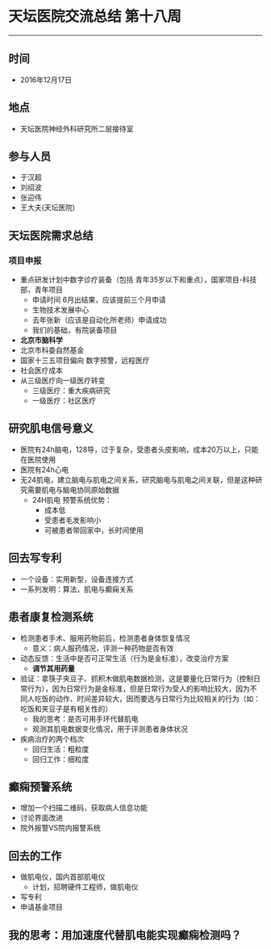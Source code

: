 

# 天坛医院交流总结 第十八周 #

----------
## 时间 ##
- 2016年12月17日
## 地点 ##
- 天坛医院神经外科研究所二层接待室
## 参与人员 ##
- 于汉超
- 刘绍波
- 张迎伟
- 王大夫(天坛医院)
## 天坛医院需求总结 ##
### 项目申报 ###
- 重点研发计划中数字诊疗装备（包括 青年35岁以下和重点），国家项目-科技部，青年项目
	- 申请时间 6月出结果，应该提前三个月申请
	- 生物技术发展中心
	- 去年张新（应该是自动化所老师）申请成功
	- 我们的基础，有院装备项目
- **北京市脑科学** 
- 北京市科委自然基金
- 国家十三五项目偏向 数字预警，远程医疗
- 社会医疗成本
- 从三级医疗向一级医疗转变
	- 三级医疗：重大疾病研究
	- 一级医疗：社区医疗
## 研究肌电信号意义 ##
- 医院有24h脑电，128导，过于复杂，受患者头皮影响，成本20万以上，只能在医院使用
- 医院有24h心电
- 无24肌电，建立脑电与肌电之间关系，研究脑电与肌电之间关联，但是这种研究需要肌电与脑电协同原始数据
	- 24H肌电 预警系统优势：
		- 成本低
		- 受患者毛发影响小
		- 可被患者带回家中，长时间使用
## 回去写专利 ##
- 一个设备：实用新型，设备连接方式
- 一系列发明：算法，肌电与癫痫关系
## 患者康复检测系统 ##
- 检测患者手术、服用药物前后，检测患者身体恢复情况
	- 意义：病人服药情况，评测一种药物是否有效
- 动态反馈：生活中是否可正常生活（行为是金标准），改变治疗方案
	- **调节其用药量**
- 验证：拿筷子夹豆子、抓积木做肌电数据检测，这是要量化日常行为（控制日常行为），因为日常行为是金标准，但是日常行为受人的影响比较大，因为不同人吃饭的动作、时间差异较大，因而要选与日常行为比较相关的行为（如：吃饭和夹豆子是有相关性的）
	- 我的思考：是否可用手环代替肌电
	- 观测其肌电数据变化情况，用于评测患者身体状况
- 疾病治疗的两个档次
	- 回归生活：粗粒度
	- 回归工作：细粒度
## 癫痫预警系统 ##
- 增加一个扫描二维码，获取病人信息功能
- 讨论界面改进
- 院外报警VS院内报警系统
## 回去的工作 ##
- 做肌电仪，国内首部肌电仪
	- 计划，招聘硬件工程师，做肌电仪
- 写专利
- 申请基金项目

## 我的思考：用加速度代替肌电能实现癫痫检测吗？ ##